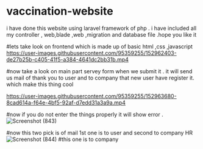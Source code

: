 # vaccination-website
i have done this website using laravel framework of php . i have included all my controller , web,blade ,web ,migration and database file .hope you like it


#lets take look on frontend which is made up of basic html ,css ,javascript
https://user-images.githubusercontent.com/95359255/152962403-de27b25b-c405-41f5-a384-4641dc2bb31b.mp4

#now take a look on main part servey form when we submit it . it will send us mail of thank you to user and to company that new user have register it. which make this thing cool 



https://user-images.githubusercontent.com/95359255/152963680-8cad614a-f64e-4bf5-92af-d7edd31a3a9a.mp4

#now if you do not enter the things properly it will show error .
![Screenshot (843)](https://user-images.githubusercontent.com/95359255/152963837-af1079fa-4993-4c91-9231-a0d9bec12403.png)

#now this two pick is of mail 1st one is to user and second to company HR
![Screenshot (844)](https://user-images.githubusercontent.com/95359255/152964152-f660be9d-a655-4e72-95d6-caf8bfc455c0.png)
#this one is to company 




